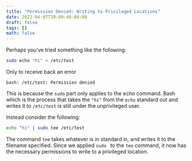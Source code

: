 ```yaml
---
title: "Permission Denied: Writing to Privileged Locations"
date: 2022-04-07T20:09:40-04:00
draft: false
tags: []
math: false
---
```


Perhaps you've tried something like the following:

```bash
sudo echo "hi" > /etc/test
```

Only to receive back an error

```
bash: /etc/test: Permission denied
```

This is because the `sudo` part only applies to the echo command. Bash which is the process that takes the `"hi"` from the `echo` standard out and writes it to `/etc/test` is still under the unprivileged user.

Instead consider the following:

```bash
echo "hi" | sudo tee /etc/test
```

The command `tee` takes whatever is in standard in, and writes it to the filename specified. Since we applied `sudo ` to the `tee` command, it now has the necessary permissions to write to a privileged location.
